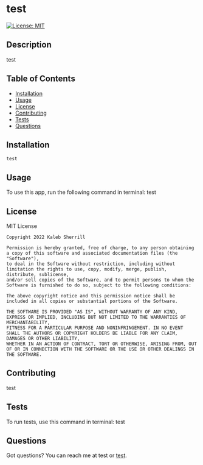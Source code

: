 # test
  
  [![License: MIT](https://img.shields.io/badge/License-MIT-yellow.svg)](https://opensource.org/licenses/MIT)
  ## Description

  test

  ## Table of Contents
  - [Installation](#installation)
  - [Usage](#usage)
  - [License](#license)
  - [Contributing](#contributing)
  - [Tests](#tests)
  - [Questions](#questions)
  ## Installation 

    test

  ## Usage

  To use this app, run the following command in terminal:
    test

  ## License

  MIT License


    Copyright 2022 Kaleb Sherrill

    Permission is hereby granted, free of charge, to any person obtaining a copy of this software and associated documentation files (the "Software"),
    to deal in the Software without restriction, including without limitation the rights to use, copy, modify, merge, publish, distribute, sublicense,
    and/or sell copies of the Software, and to permit persons to whom the Software is furnished to do so, subject to the following conditions:

    The above copyright notice and this permission notice shall be included in all copies or substantial portions of the Software.

    THE SOFTWARE IS PROVIDED "AS IS", WITHOUT WARRANTY OF ANY KIND, EXPRESS OR IMPLIED, INCLUDING BUT NOT LIMITED TO THE WARRANTIES OF MERCHANTABILITY,
    FITNESS FOR A PARTICULAR PURPOSE AND NONINFRINGEMENT. IN NO EVENT SHALL THE AUTHORS OR COPYRIGHT HOLDERS BE LIABLE FOR ANY CLAIM, DAMAGES OR OTHER LIABILITY,
    WHETHER IN AN ACTION OF CONTRACT, TORT OR OTHERWISE, ARISING FROM, OUT OF OR IN CONNECTION WITH THE SOFTWARE OR THE USE OR OTHER DEALINGS IN THE SOFTWARE.

  ## Contributing

  test

  ## Tests
  To run tests, use this command in terminal:
    test

  ## Questions
  Got questions? You can reach me at test or [test]("https://github.com/test").
